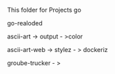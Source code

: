 This folder for Projects go

go-realoded

ascii-art  -> output - >color 

ascii-art-web -> stylez - > dockeriz

groube-trucker - >